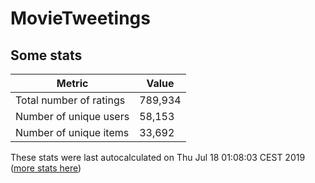# MovieTweetings
## Some stats

Metric | Value
--- | ---
Total number of ratings                 | 789,934
Number of unique users                  | 58,153
Number of unique items                  | 33,692
These stats were last autocalculated on Thu Jul 18 01:08:03 CEST 2019  ([more stats here](./stats.md))

